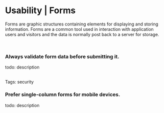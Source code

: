 # Usability | Forms

Forms are graphic structures containing elements for displaying and storing information. Forms are a common tool used in interaction with application users and visitors
and the data is normally post back to a server for storage.

<br>


### Always validate form data before submitting it.

todo: description

<br>
Tags: security


### Prefer single-column forms for mobile devices.

todo: description

<br>
